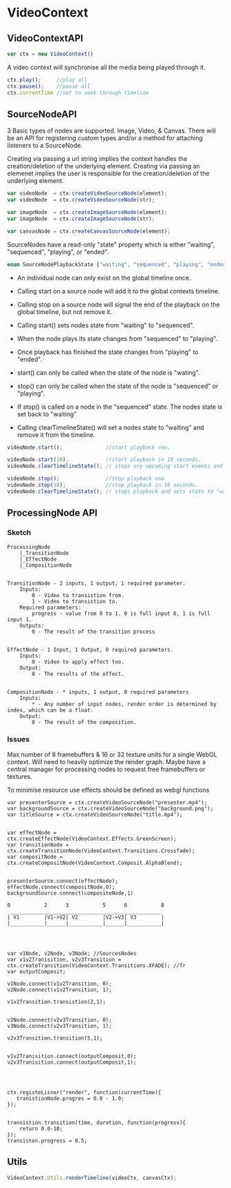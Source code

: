 # VideoContext

## VideoContextAPI

```JavaScript
var ctx = new VideoContext()
```

A video context will synchronise all the media being played through it.


```JavaScript
ctx.play();     //play all
ctx.pause();    //pause all
ctx.currentTime //set to seek through timeline
```


## SourceNodeAPI

3 Basic types of nodes are supported. Image, Video, & Canvas. There will be an API for registering custom types and/or a method for attaching listeners to a SourceNode.

Creating via passing a url string implies the context handles the creation/deletion of the underlying element. Creating via passing an elemenet implies the user is responsible for the creation/deletion of the underlying element.

```JavaScript
var videoNode  = ctx.createVideoSourceNode(element);
var videoNode  = ctx.createVideoSourceNode(str);

var imageNode  = ctx.createImageSourceNode(element);
var imageNode  = ctx.createImageSourceNode(str);

var canvasNode = ctx.createCanvasSourceNode(element);
```


SourceNodes have a read-only "state" property which is either "waiting", "sequenced", "playing", or "ended".
```JavaScript
enum SourceNodePlaybackState {"waiting", "sequenced", "playing", "ended"};
```


* An individual node can only exist on the global timeline once.
* Calling start on a source node will add it to the global contexts timeline.
* Calling stop on a source node will signal the end of the playback on the global timeline, but not remove it.

* Calling start() sets nodes state from "waiting" to "sequenced".
* When the node plays its state changes from "sequenced" to "playing".
* Once playback has finished the state changes from "playing" to "ended".

* start() can only be called when the state of the node is "wating".
* stop() can only be called when the state of the node is "sequenced" or "playing".
* If stop() is called on a node in the "sequenced" state. The nodes state is set back to "waiting"
* Calling clearTimelineState() will set a nodes state to "waiting" and remove it from the timeline.


```JavaScript
videoNode.start();              //start playback now.

videoNode.start(10);            //start playback in 10 seconds.
videoNode.clearTimelineState(); // stops any upcoming start events and sets state to "waiting"

videoNode.stop();               //stop playback now.
videoNode.stop(10);             //stop playback in 10 seconds.
videoNode.clearTimelineState(); // stops playback and sets state to "waiting"
```






## ProcessingNode API

### Sketch
```
ProcessingNode
    |_TransitionNode
    |_EffectNode
    |_CompositionNode


TransitionNode - 2 inputs, 1 output, 1 required parameter.
    Inputs:
        0 - Video to transistion from.
        1 - Video to transistion to.
    Required parameters:
        progress - value from 0 to 1. 0 is full input 0, 1 is full input 1.
    Outputs:
        0 - The result of the transition process


EffectNode - 1 Input, 1 Output, 0 required parameters.
    Inputs:
        0 - Video to apply effect too.
    Output:
        0 - The results of the effect.


CompositionNode - * inputs, 1 output, 0 required parameters
    Inputs:
        * - Any number of input nodes, render order is determined by index, which can be a float.
    Output:
        0 - The result of the composition.
```
### Issues
Max number of 8 framebuffers & 16 or 32 texture units for a single WebGL context. Will need to heavily optimize the render graph. Maybe have a central manager for processing nodes to request free framebuffers or textures.

To minimise resource use effects should be defined as webgl functions 


```
var presenterSource = ctx.createVideoSourceNode("presenter.mp4");
var backgroundSource = ctx.createVideoSourceNode("background.png");
var titleSource = ctx.createVideoSourceNode("title.mp4");


var effectNode = ctx.createEffectNode(VideoContext.Effects.GreenScreen);
var transitionNode = ctx.createTransitionNode(VideoContext.Transitions.Crossfade);
var compositNode = ctx.createCompositNode(VideoContext.Composit.AlphaBlend);


presenterSource.connect(effectNode);
effectNode.connect(compositNode,0);
backgroundSource.connect(compositeNode,1)
```



```
0           2      3           5      6           8
 _________________________________________________
| V1        |V1->V2| V2        |V2->V3| V3        |
|___________|______|___________|______|___________|




var v1Node, v2Node, v3Node; //SourcesNodes
var v1v2Tranisition, v2v3Transition = ctx.createTransition(VideoContext.Transitions.XFADE); //Tr
var outputComposit;

v1Node.connect(v1v2Transition, 0);
v2Node.connect(v1v2Transition, 1);

v1v2Transition.transistion(2,1);


v2Node.connect(v2v3Transition, 0);
v3Node.connect(v2v3Transition, 1);

v2v3Transition.transition(5,1);


v1v2Tranisition.connect(outputComposit,0);
v2v3Tranisition.connect(outputComposit,1);




ctx.registeLisner("render", function(currentTime){
   tranistionNode.progres = 0.0 - 1.0; 
});


transistion.transition(time, duration, function(progress){
    return 0.0-10;
});
transiston.progress = 0.5;
```

## Utils
```JavaScript
VideoContext.Utils.renderTimeline(videoCtx, canvasCtx);
```
